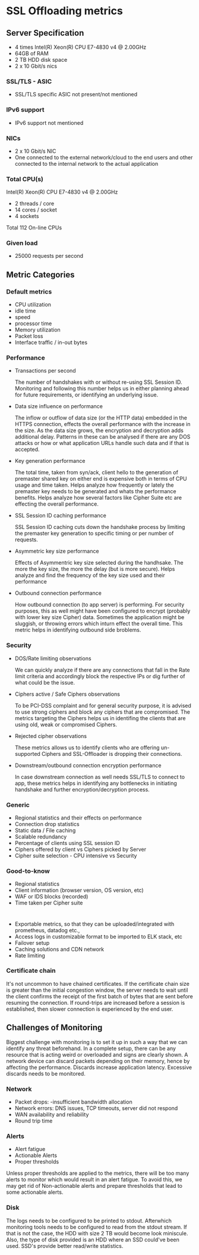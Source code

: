
# SSL Offloading metrics
## Server Specification
- 4 times Intel(R) Xeon(R) CPU E7-4830 v4 @ 2.00GHz  
- 64GB of RAM
- 2 TB HDD disk space  
- 2 x 10 Gbit/s nics  

### SSL/TLS - ASIC 
- SSL/TLS specific ASIC not present/not mentioned

### IPv6 support
- IPv6 support not mentioned

### NICs
- 2 x 10 Gbit/s NIC
- One connected to the external network/cloud to the end users and other connected to the internal network to the actual application
### Total CPU(s)
Intel(R) Xeon(R) CPU E7-4830 v4 @ 2.00GHz  
- 2 threads / core
- 14 cores / socket
- 4 sockets

Total 112 On-line CPUs

### Given load
- 25000 requests per second

## Metric Categories

### Default metrics
- CPU utilization
- idle time
- speed
- processor time
- Memory utilization
- Packet loss
- Interface traffic / in-out bytes

### Performance
- Transactions per second

  The number of handshakes with or without re-using SSL Session ID. Monitoring and following this number helps us in either planning ahead for future requirements, or identifying an underlying issue.
- Data size influence on performance

  The inflow or outflow of data size (or the HTTP data) embedded in the HTTPS connection, effects the overall performance with the increase in the size. As the data size grows, the encryption and decryption adds additional delay. Patterns in these can be analysed if there are any DOS attacks or how or what application URLs handle such data and if that is accepted.
  
- Key generation performance

  The total time, taken from syn/ack, client hello to the generation of premaster shared key on either end is expensive both in terms of CPU usage and time taken. Helps analyze how frequently or lately the premaster key needs to be generated and whats the performance benefits. Helps analyze how several factors like Cipher Suite etc are effecting the overall performance.
  
- SSL Session ID caching performance

  SSL Session ID caching cuts down the handshake process by limiting the premaster key generation to specific timing or per number of requests. 
  
- Asymmetric key size performance

  Effects of Asymmentric key size selected during the handhsake. The more the key size, the more the delay (but is more secure). Helps analyze and find the frequency of the key size used and their performance
  
- Outbound connection performance

  How outbound connection (to app server) is performing. For security purposes, this as well might have been configured to encrypt (probably with lower key size Cipher) data. Sometimes the application might be sluggish, or throwing errors which inturn effect the overall time. This metric helps in identifying outbound side broblems.

### Security
- DOS/Rate limiting observations

  We can quickly analyze if there are any connections that fall in the Rate limit criteria and accordingly block the respective IPs or dig further of what could be the issue.

- Ciphers active / Safe Ciphers observations

  To be PCI-DSS complaint and for general security purpose, it is advised to use strong ciphers and block any ciphers that are compromised. The metrics targeting the Ciphers helps us in identifing the clients that are using old, weak or compromised Ciphers. 

- Rejected cipher observations

  These metrics allows us to identify clients who are offering un-supported Ciphers and SSL-Offloader is dropping their connections.

- Downstream/outbound connection encryption performance

  In case downstream connection as well needs SSL/TLS to connect to app, these metrics helps in identifying any bottlenecks in initiating handshake and further encryption/decryption process.

### Generic
- Regional statistics and their effects on performance
- Connection drop statistics
- Static data / File caching
- Scalable redundancy
- Percentage of clients using SSL session ID
- Ciphers offered by client vs Ciphers picked by Server
- Cipher suite selection - CPU intensive vs Security

### Good-to-know
- Regional statistics
- Client information (browser version, OS version, etc)
- WAF or IDS blocks (recorded)
- Time taken per Cipher suite

# 
- Exportable metrics, so that they can be uploaded/integrated with prometheus, datadog etc.,
- Access logs in customizable format to be imported to ELK stack, etc
- Failover setup
- Caching solutions and CDN network
- Rate limiting

### Certificate chain
It's not uncommon to have chained certificates. If the certificate chain size is greater than the initial congestion window, the server needs to wait until the client confirms the receipt of the first batch of bytes that are sent before resuming the connection. If round-trips are increased before a session is established,  then slower connection is experienced by the end user.

## Challenges of Monitoring
Biggest challenge with monitoring is to set it up in such a way that we can identify any threat beforehand. In a complete setup, there can be any resource that is acting weird or overloaded and signs are clearly shown. A network device can discard packets depending on their memory, hence by affecting the performance. Discards increase application latency. Excessive discards needs to be monitored.

### Network
- Packet drops: -insufficient bandwidth allocation
- Network errors: DNS issues, TCP timeouts, server did not respond
- WAN availability and reliability
- Round trip time
### Alerts
- Alert fatigue
- Actionable Alerts
- Proper thresholds

Unless proper thresholds are applied to the metrics, there will be too many alerts to monitor which would result in an alert fatigue. To avoid this, we may get rid of Non-actionable alerts and prepare thresholds that lead to some actionable alerts. 

### Disk
The logs needs to be configured to be printed to stdout. Afterwhich monitoring tools needs to be configured to read from the stdout stream. If that is not the case, the HDD with size 2 TB would become look miniscule. Also, the type of disk provided is an HDD where an SSD could've been used. SSD's provide better read/write statistics.



